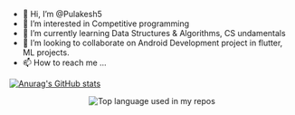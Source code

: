 - 👋 Hi, I’m @Pulakesh5
- 👀 I’m interested in Competitive programming
- 🌱 I’m currently learning Data Structures & Algorithms, CS undamentals
- 💞️ I’m looking to collaborate on Android Development project in flutter, ML projects.
- 📫 How to reach me ...


[![Anurag's GitHub stats](https://github-readme-stats.vercel.app/api?username=Pulakesh5&show_icons=true&theme=algolia)](https://github.com/anuraghazra/github-readme-stats)


<div align="center">
  <img width="" src="https://github-readme-stats.vercel.app/api/top-langs/?username=Pulakesh5&layout=compact&hide_title=1&card_width=300" alt="Top language used in my repos" />
  <br />
 
  
  <!--
  <small>Languages used in my public repos - big fan of C++ and Python</small>
  -->  
<br />
  <br />
</div>


<!---
Pulakesh5/Pulakesh5 is a ✨ special ✨ repository because its `README.md` (this file) appears on your GitHub profile.
You can click the Preview link to take a look at your changes.
--->
